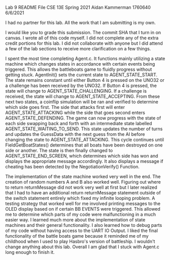 Lab 9 README File
CSE 13E Spring 2021
Aidan Kammerman
1760640
6/6/2021

I had no partner for this lab. All the work that I am submitting is my own.

I would like you to grade this submission. The commit SHA that I turn in on canvas. I wrote all of this code myself.
I did not complete any of the extra credit portions for this lab. I did not collaborate with anyone but I did attend
a few of the lab sections to receive more clarification on a few things.

I spent the most time completing Agent.c. It functions mainly utilizing a state machine which changes states in accordance
with certain events being triggered. This allows the battleboats game to fluidly progress without getting stuck. AgentInit()
sets the current state to AGENT_STATE_START. The state remains constant until either Button 4 is pressed on the UNO32 or a 
challenge has been received by the UNO32. If Button 4 is pressed, the state will change to AGENT_STATE_CHALLENGING. If a 
challenge is received, the state will change to AGENT_STATE_ACCEPTING. From these next two states, a coinflip simulation will
be ran and verified to determine which side goes first. The side that attacks first will enter AGENT_STATE_ATTACKING while
the side that goes second enters AGENT_STATE_DEFENDING. The game can now progress with the state of each side swapping back and
forth with an intermediate state labelled AGENT_STATE_WAITING_TO_SEND. This state updates the number of turns and updates the 
GuessData with the next guess from the AI before changing the state to AGENT_STATE_ATTACKING. This cycle continues until 
FieldGetBoatStates() determines that all boats have been destroyed on one side or another. The state is then finally changed 
to AGENT_STATE_END_SCREEN, which determines which side has won and displays the appropriate message accordingly. It also displays
a message if cheating has been detected by the NegotiationVerify() Function.

The implementation of the state machine worked very well in the end. The creation of random numbers A and B also worked well. 
Figuring out where to return returnMessage did not work very well at first but I later realized that I had to have an additional
return returnMessage statement outside of the switch statement entirely which fixed my infinite looping problem. A testing strategy 
that worked well for me involved printing messages to the OLED display based on if certain BB EVENTS were triggered. This allowed me 
to determine which parts of my code were malfunctioning in a much easier way. I learned much more about the implementation of
state machines and their general functionality. I also learned how to debug parts of my code without having access to the UART IO
Output. I liked the final functionality of the battle boats game because it reminded me of my childhood when I used to play Hasbro's
version of battleship. I wouldn't change anything about this lab. Overall I am glad that I stuck with Agent.c long enough to finish it.  